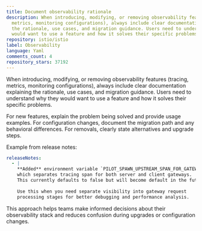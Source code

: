 ```yaml
---
title: Document observability rationale
description: When introducing, modifying, or removing observability features (tracing,
  metrics, monitoring configurations), always include clear documentation explaining
  the rationale, use cases, and migration guidance. Users need to understand why they
  would want to use a feature and how it solves their specific problems.
repository: istio/istio
label: Observability
language: Yaml
comments_count: 4
repository_stars: 37192
---
```


When introducing, modifying, or removing observability features (tracing, metrics, monitoring configurations), always include clear documentation explaining the rationale, use cases, and migration guidance. Users need to understand why they would want to use a feature and how it solves their specific problems.

For new features, explain the problem being solved and provide usage examples. For configuration changes, document the migration path and any behavioral differences. For removals, clearly state alternatives and upgrade steps.

Example from release notes:
```yaml
releaseNotes:
  - |
    **Added** environment variable `PILOT_SPAWN_UPSTREAM_SPAN_FOR_GATEWAY`, 
    which separates tracing span for both server and client gateways. 
    This currently defaults to false but will become default in the future.
    
    Use this when you need separate visibility into gateway request 
    processing stages for better debugging and performance analysis.
```

This approach helps teams make informed decisions about their observability stack and reduces confusion during upgrades or configuration changes.